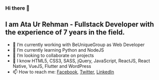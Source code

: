 ### Hi there 👋

<h2>I am Ata Ur Rehman - Fullstack Developer with the experience of 7 years in the field.</h2>


- 🔭 I’m currently working with BeUniqueGroup as Web Developer
- 🌱 I’m currently learning Python and NodeJS
- 👯 I’m looking to collaborate on projects
- 💬 I know HTML5, CSS3, SASS, jQuery, JavaScript, ReactJS, React Native, VueJS, Flutter and WordPress
- 📫 How to reach me: <a href="https://www.facebook.com/ataazz/" target="_blank">Facebook</a>, <a target="_blank" href="https://www.twitter.com/ataaz/">Twitter</a>, <a href="https://www.linkedin.com/in/ataaz/" target="_blank">LinkedIn</a>
